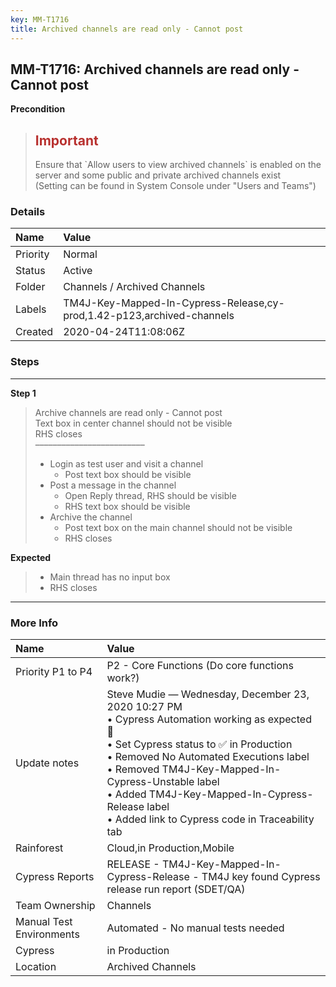 ```yaml
---
key: MM-T1716
title: Archived channels are read only - Cannot post
---
```


## MM-T1716: Archived channels are read only - Cannot post

**Precondition**

> <article><h1><span style="color: rgb(184, 49, 47);">Important</span></h1>Ensure that `Allow users to view archived channels` is enabled on the server and some public and private archived channels exist<br>(Setting can be found in System Console under "Users and Teams")</article>

### Details

| Name     | Value                                                                  |
| :------- | :--------------------------------------------------------------------- |
| Priority | Normal                                                                 |
| Status   | Active                                                                 |
| Folder   | Channels / Archived Channels                                           |
| Labels   | TM4J-Key-Mapped-In-Cypress-Release,cy-prod,1.42-p123,archived-channels |
| Created  | 2020-04-24T11:08:06Z                                                   |

### Steps

<hr/>

**Step 1**

> <article>Archive channels are read only - Cannot post<br />Text box in center channel should not be visible<br />RHS closes<br />–––––––––––––––––––––––––<ul><li>Login as test user and visit a channel<ul><li>Post text box should be visible</li></ul></li><li>Post a message in the channel<ul><li>Open Reply thread, RHS should be visible</li><li>RHS text box should be visible</li></ul></li><li>Archive the channel<ul><li>Post text box on the main channel should not be visible</li><li>RHS closes</li></ul></li></ul></article>

**Expected**

> <article><ul><li>Main thread has no input box</li><li>RHS closes</li></ul></article>

<hr/>

### More Info

| Name                     | Value                                                                                                                                                                                                                                                                                                                                                              |
| :----------------------- | :----------------------------------------------------------------------------------------------------------------------------------------------------------------------------------------------------------------------------------------------------------------------------------------------------------------------------------------------------------------- |
| Priority P1 to P4        | P2 - Core Functions (Do core functions work?)                                                                                                                                                                                                                                                                                                                      |
| Update notes             | Steve Mudie — Wednesday, December 23, 2020 10:27 PM<br />• Cypress Automation working as expected 🎉<br />• Set Cypress status to ✅ in Production<br />• Removed No Automated Executions label<br />• Removed TM4J-Key-Mapped-In-Cypress-Unstable label<br />• Added TM4J-Key-Mapped-In-Cypress-Release label<br />• Added link to Cypress code in Traceability tab |
| Rainforest               | Cloud,in Production,Mobile                                                                                                                                                                                                                                                                                                                                         |
| Cypress Reports          | RELEASE - TM4J-Key-Mapped-In-Cypress-Release - TM4J key found Cypress release run report (SDET/QA)                                                                                                                                                                                                                                                                 |
| Team Ownership           | Channels                                                                                                                                                                                                                                                                                                                                                           |
| Manual Test Environments | Automated - No manual tests needed                                                                                                                                                                                                                                                                                                                                 |
| Cypress                  | in Production                                                                                                                                                                                                                                                                                                                                                      |
| Location                 | Archived Channels                                                                                                                                                                                                                                                                                                                                                  |
